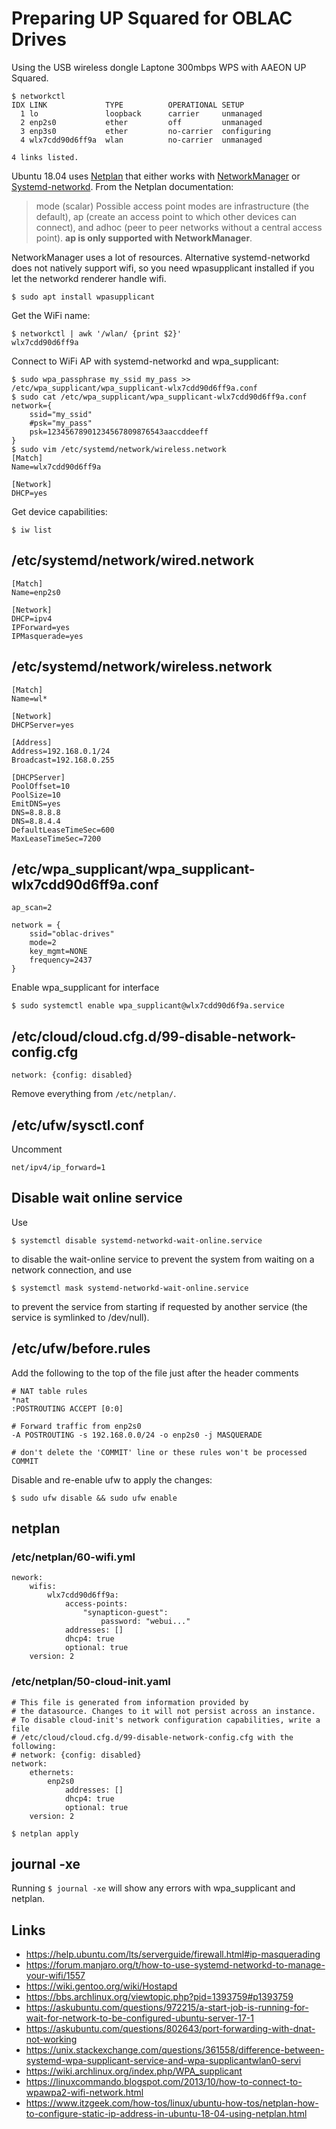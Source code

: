 # Preparing UP Squared for OBLAC Drives

Using the USB wireless dongle Laptone 300mbps WPS with AAEON UP Squared.

    $ networkctl
    IDX LINK             TYPE          OPERATIONAL SETUP
      1 lo               loopback      carrier     unmanaged
      2 enp2s0           ether         off         unmanaged
      3 enp3s0           ether         no-carrier  configuring
      4 wlx7cdd90d6ff9a  wlan          no-carrier  unmanaged
    
    4 links listed.

Ubuntu 18.04 uses [Netplan](https://netplan.io/) that either works with [NetworkManager](https://help.ubuntu.com/community/NetworkManager) or [Systemd-networkd](http://manpages.ubuntu.com/manpages/bionic/man5/systemd.network.5.html). From the Netplan documentation:


> mode (scalar)
> Possible access point modes are infrastructure (the default), ap (create an access point to which other devices can connect), and adhoc (peer to peer networks without a central access point). **ap is only supported with NetworkManager**.

NetworkManager uses a lot of resources. Alternative systemd-networkd does not natively support wifi, so you need wpasupplicant installed if you let the networkd renderer handle wifi.

    $ sudo apt install wpasupplicant

Get the WiFi name:

    $ networkctl | awk '/wlan/ {print $2}'
    wlx7cdd90d6ff9a

Connect to WiFi AP with systemd-networkd and wpa_supplicant:

    $ sudo wpa_passphrase my_ssid my_pass >> /etc/wpa_supplicant/wpa_supplicant-wlx7cdd90d6ff9a.conf
    $ sudo cat /etc/wpa_supplicant/wpa_supplicant-wlx7cdd90d6ff9a.conf
    network={
        ssid="my_ssid"
        #psk="my_pass"
        psk=12345678901234567809876543aaccddeeff
    }
    $ sudo vim /etc/systemd/network/wireless.network
    [Match]
    Name=wlx7cdd90d6ff9a
    
    [Network]
    DHCP=yes

Get device capabilities:

    $ iw list

## /etc/systemd/network/wired.network
    [Match]
    Name=enp2s0

    [Network]
    DHCP=ipv4
    IPForward=yes
    IPMasquerade=yes

## /etc/systemd/network/wireless.network
    [Match]
    Name=wl*

    [Network]
    DHCPServer=yes

    [Address]
    Address=192.168.0.1/24
    Broadcast=192.168.0.255

    [DHCPServer]
    PoolOffset=10
    PoolSize=10
    EmitDNS=yes
    DNS=8.8.8.8
    DNS=8.8.4.4
    DefaultLeaseTimeSec=600
    MaxLeaseTimeSec=7200

## /etc/wpa_supplicant/wpa_supplicant-wlx7cdd90d6ff9a.conf
    ap_scan=2

    network = {
        ssid="oblac-drives"
        mode=2
        key_mgmt=NONE
        frequency=2437
    }

Enable wpa_supplicant for interface

    $ sudo systemctl enable wpa_supplicant@wlx7cdd90d6f9a.service

## /etc/cloud/cloud.cfg.d/99-disable-network-config.cfg
    network: {config: disabled}

Remove everything from `/etc/netplan/`.

## /etc/ufw/sysctl.conf

Uncomment

    net/ipv4/ip_forward=1

## Disable wait online service

Use

    $ systemctl disable systemd-networkd-wait-online.service
    
to disable the wait-online service to prevent the system from waiting on a network connection, and use

    $ systemctl mask systemd-networkd-wait-online.service

to prevent the service from starting if requested by another service (the service is symlinked to /dev/null).

## /etc/ufw/before.rules

Add the following to the top of the file just after the header comments

    # NAT table rules
    *nat
    :POSTROUTING ACCEPT [0:0]
    
    # Forward traffic from enp2s0
    -A POSTROUTING -s 192.168.0.0/24 -o enp2s0 -j MASQUERADE
    
    # don't delete the 'COMMIT' line or these rules won't be processed
    COMMIT

Disable and re-enable ufw to apply the changes:

    $ sudo ufw disable && sudo ufw enable

## netplan

### /etc/netplan/60-wifi.yml
    nework:
        wifis:
            wlx7cdd90d6ff9a:
                access-points:
                    "synapticon-guest":
                        password: "webui..."
                addresses: []
                dhcp4: true
                optional: true
        version: 2

### /etc/netplan/50-cloud-init.yaml
    # This file is generated from information provided by
    # the datasource. Changes to it will not persist across an instance.
    # To disable cloud-init's network configuration capabilities, write a file
    # /etc/cloud/cloud.cfg.d/99-disable-network-config.cfg with the following:
    # network: {config: disabled}
    network:
        ethernets:
            enp2s0
                addresses: []
                dhcp4: true
                optional: true
        version: 2

    $ netplan apply

## journal -xe

Running `$ journal -xe` will show any errors with wpa_supplicant and netplan.

## Links

- https://help.ubuntu.com/lts/serverguide/firewall.html#ip-masquerading
- https://forum.manjaro.org/t/how-to-use-systemd-networkd-to-manage-your-wifi/1557
- https://wiki.gentoo.org/wiki/Hostapd
- https://bbs.archlinux.org/viewtopic.php?pid=1393759#p1393759
- https://askubuntu.com/questions/972215/a-start-job-is-running-for-wait-for-network-to-be-configured-ubuntu-server-17-1
- https://askubuntu.com/questions/802643/port-forwarding-with-dnat-not-working
- https://unix.stackexchange.com/questions/361558/difference-between-systemd-wpa-supplicant-service-and-wpa-supplicantwlan0-servi
- https://wiki.archlinux.org/index.php/WPA_supplicant
- https://linuxcommando.blogspot.com/2013/10/how-to-connect-to-wpawpa2-wifi-network.html
- https://www.itzgeek.com/how-tos/linux/ubuntu-how-tos/netplan-how-to-configure-static-ip-address-in-ubuntu-18-04-using-netplan.html
